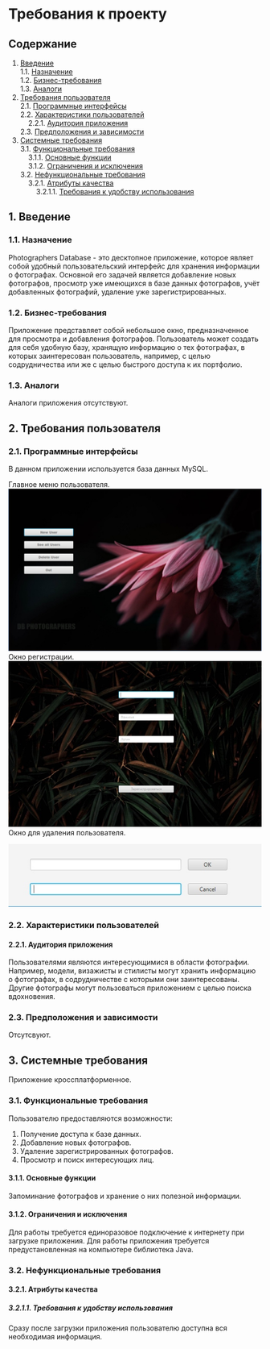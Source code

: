 # Требования к проекту
## Содержание
1. [Введение](#P1)  
1.1. [Назначение](#P1.1)  
1.2. [Бизнес-требования](#P1.2)  
1.3. [Аналоги](#P1.3)  
2. [Требования пользователя](#P2)  
2.1. [Программные интерфейсы](#P2.1)  
2.2. [Характеристики пользователей](#P2.2)  
&nbsp;&nbsp;&nbsp;&nbsp;2.2.1. [Аудитория приложения](#P2.2.1)  
2.3. [Предположения и зависимости](#P2.3)  
3. [Системные требования](#P3)  
3.1. [Функциональные требования](#P3.1)  
&nbsp;&nbsp;&nbsp;&nbsp;3.1.1. [Основные функции](#P3.1.1)  
&nbsp;&nbsp;&nbsp;&nbsp;3.1.2. [Ограничения и исключения](#P3.1.2)  
3.2. [Нефункциональные требования](#P3.2)  
&nbsp;&nbsp;&nbsp;&nbsp;3.2.1. [Атрибуты качества](#P3.2.1)  
&nbsp;&nbsp;&nbsp;&nbsp;&nbsp;&nbsp;&nbsp;&nbsp;3.2.1.1. [Требования к удобству использования](#P3.2.1.1)  
## <a name="P1">1. Введение</a>
### <a name="P1.1">1.1. Назначение </a>
Photographers Database - это десктопное приложение, которое являет собой удобный пользовательский интерфейс для хранения информации о фотографах. Основной его задачей является добавление новых фотографов, просмотр уже имеющихся в базе данных фотографов, учёт добавленных фотографий, удаление уже зарегистрированных.
### <a name="P1.2">1.2. Бизнес-требования</a>
Приложение представляет собой небольшое окно, предназначенное для просмотра и добавления фотографов. Пользователь может создать для себя удобную базу, хранящую информацию о тех фотографах, в которых заинтересован пользователь, например, с целью содрудничества или же с целью быстрого доступа к их портфолио.
### <a name="P1.3">1.3. Аналоги</a>
Аналоги приложения отсутствуют.
## <a name="P2">2. Требования пользователя</a>
### <a name="P2.1">2.1. Программные интерфейсы</a>
В данном приложении используется база данных MySQL.

Главное меню пользователя.
![](https://github.com/lGReeNA/PhotBase/blob/master/documentation/diagrams/images/1.jpg)
Окно регистрации.
![](https://github.com/lGReeNA/PhotBase/blob/master/documentation/diagrams/images/2.jpg)
Окно для удаления пользователя.

![](https://github.com/lGReeNA/PhotBase/blob/master/documentation/diagrams/images/3.jpg)
### <a name="P2.2">2.2. Характеристики пользователей</a>
#### <a name="P2.2.1">2.2.1. Аудитория приложения</a>
Пользователями являются интересующимися в области фотографии. Например, модели, визажисты и стилисты могут хранить информацию о фотографах, в содрудничестве с которыми они заинтересованы. Другие фотографы могут пользоваться приложением с целью поиска вдохновения.
### <a name="P2.3">2.3. Предположения и зависимости</a>
Отсутсвуют.
## <a name="P3">3. Системные требования</a>
Приложение кроссплатформенное.
### <a name="P3.1">3.1. Функциональные требования</a>
Пользователю предоставляются возможности:
1) Получение доступа к базе данных.
2) Добавление новых фотографов.
3) Удаление зарегистрированных фотографов.
4) Просмотр и поиск интересующих лиц.
#### <a name="P3.1.1">3.1.1. Основные функции</a>
Запоминание фотографов и хранение о них полезной информации.
#### <a name="P3.1.2">3.1.2. Ограничения и исключения</a>
Для работы требуется единоразовое подключение к интернету при загрузке приложения. Для работы приложения требуется предустановленная на компьютере библиотека Java.
### <a name="P3.2">3.2. Нефункциональные требования</a>
#### <a name="P3.2.1">3.2.1. Атрибуты качества</a>
##### <a name="P3.2.1.1">3.2.1.1. Требования к удобству использования</a>
Сразу после загрузки приложения пользователю доступна вся необходимая информация. 
